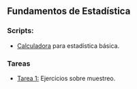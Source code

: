 ## Fundamentos de Estadística

### Scripts:

<ul>
  <li><a href="https://github.com/eduuest/Backup-DA/blob/main/Nivel1/Estadistica/Scripts/calculadora_estadistica_basica.R">Calculadora</a> para estadística básica.</li>
</ul>


### Tareas
<ul>
  <li><a href="https://github.com/eduuest/Backup-DA/blob/main/Nivel1/Estadistica/Tareas/Tarea1.pdf">Tarea 1:</a> Ejercicios sobre muestreo.</li>
</ul>
